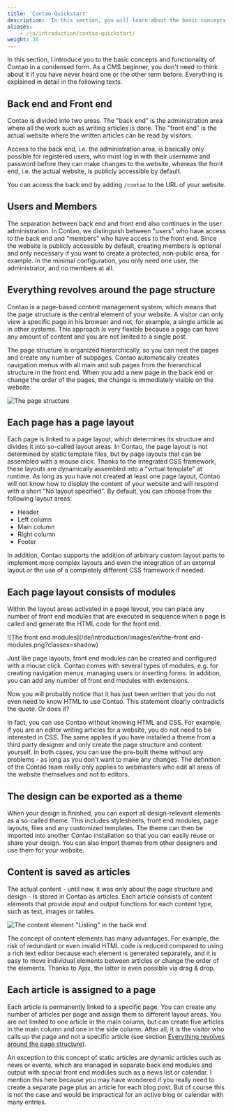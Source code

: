 ```yaml
---
title: 'Contao Quickstart'
description: 'In this section, you will learn about the basic concepts and functionality of Contao in a condensed form.'
aliases:
    - /ja/introduction/contao-quickstart/
weight: 30
---
```


In this section, I introduce you to the basic concepts and functionality of Contao in a condensed form. As a CMS beginner, 
you don't need to think about it if you have never heard one or the other term before. Everything is explained in detail 
in the following texts.


## Back end and Front end

Contao is divided into two areas. The "back end" is the administration area where all the work such as writing articles 
is done. The "front end" is the actual website where the written articles can be read by visitors.

Access to the back end, i.e. the administration area, is basically only possible for registered users, who must log in 
with their username and password before they can make changes to the website, whereas the front end, i.e. the actual 
website, is publicly accessible by default.

You can access the back end by adding `/contao` to the URL of your website.


## Users and Members

The separation between back end and front end also continues in the user administration. In Contao, we distinguish between 
"users" who have access to the back end and "members" who have access to the front end. Since the website is publicly 
accessible by default, creating members is optional and only necessary if you want to create a protected, non-public 
area, for example. In the minimal configuration, you only need one user, the administrator, and no members at all.


## Everything revolves around the page structure

Contao is a page-based content management system, which means that the page structure is the central element of your 
website. A visitor can only view a specific page in his browser and not, for example, a single article as in other 
systems. This approach is very flexible because a page can have any amount of content and you are not limited to a 
single post.

The page structure is organized hierarchically, so you can nest the pages and create any number of subpages. Contao 
automatically creates navigation menus with all main and sub pages from the hierarchical structure in the front end. 
When you add a new page in the back end or change the order of the pages, the change is immediately visible on the 
website.

![The page structure](/de/introduction/images/en/the-page-structure.png?classes=shadow)


## Each page has a page layout

Each page is linked to a page layout, which determines its structure and divides it into so-called layout areas. In 
Contao, the page layout is not determined by static template files, but by page layouts that can be assembled with a 
mouse click. Thanks to the integrated CSS framework, these layouts are dynamically assembled into a "virtual template" 
at runtime. As long as you have not created at least one page layout, Contao will not know how to display the content 
of your website and will respond with a short "No layout specified". By default, you can choose from the following 
layout areas:

- Header
- Left column
- Main column
- Right column
- Footer

In addition, Contao supports the addition of arbitrary custom layout parts to implement more complex layouts and even 
the integration of an external layout or the use of a completely different CSS framework if needed.


## Each page layout consists of modules

Within the layout areas activated in a page layout, you can place any number of front end modules that are executed in 
sequence when a page is called and generate the HTML code for the front end.

![The front end modules](/de/introduction/images/en/the-front end-modules.png?classes=shadow)

Just like page layouts, front end modules can be created and configured with a mouse click. Contao comes with several 
types of modules, e.g. for creating navigation menus, managing users or inserting forms. In addition, you can add any 
number of front end modules with extensions.

Now you will probably notice that it has just been written that you do not even need to know HTML to use Contao. This 
statement clearly contradicts the quote. Or does it?

In fact, you can use Contao without knowing HTML and CSS. For example, if you are an editor writing articles for a 
website, you do not need to be interested in CSS. The same applies if you have installed a theme from a third party 
designer and only create the page structure and content yourself. In both cases, you can use the pre-built theme without 
any problems - as long as you don't want to make any changes. The definition of the Contao team really only applies to 
webmasters who edit all areas of the website themselves and not to editors.


## The design can be exported as a theme

When your design is finished, you can export all design-relevant elements as a so-called theme. This includes 
stylesheets, front end modules, page layouts, files and any customized templates. The theme can then be imported into 
another Contao installation so that you can easily reuse or share your design. You can also import themes from other 
designers and use them for your website.


## Content is saved as articles

The actual content - until now, it was only about the page structure and design - is stored in Contao as articles. 
Each article consists of content elements that provide input and output functions for each content type, such as text, 
images or tables.

![The content element "Listing" in the back end](/de/introduction/images/en/the-content-element-listing-in-the-back-end.png?classes=shadow)

The concept of content elements has many advantages. For example, the risk of redundant or even invalid HTML code is 
reduced compared to using a rich text editor because each element is generated separately, and it is easy to move 
individual elements between articles or change the order of the elements. Thanks to Ajax, the latter is even possible 
via drag &amp; drop.


## Each article is assigned to a page

Each article is permanently linked to a specific page. You can create any number of articles per page and assign them 
to different layout areas. You are not limited to one article in the main column, but can create five articles in the 
main column and one in the side column. After all, it is the visitor who calls up the page and not a specific article 
(see section [Everything revolves around the page structure](#everything-revolves-around-the-page-structure)).

An exception to this concept of static articles are dynamic articles such as news or events, which are managed in 
separate back end modules and output with special front end modules such as a news list or calendar. I mention this here 
because you may have wondered if you really need to create a separate page plus an article for each blog post. But of 
course this is not the case and would be impractical for an active blog or calendar with many entries.
